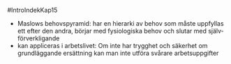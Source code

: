 #IntroIndekKap15
- Maslows behovspyramid: har en hierarki av behov som måste uppfyllas ett efter den andra, börjar med fysiologiska behov och slutar med själv-förverkligande
- kan appliceras i arbetslivet: Om inte har trygghet och säkerhet om grundläggande ersättning kan man inte utföra svårare arbetsuppgifter